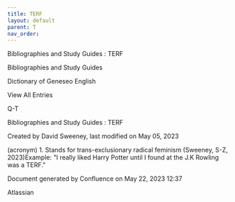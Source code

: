 ```yaml
---
title: TERF
layout: default
parent: T
nav_order:
---
```


Bibliographies and Study Guides : TERF

Bibliographies and Study Guides

Dictionary of Geneseo English

View All Entries

Q-T

Bibliographies and Study Guides : TERF

Created by  David Sweeney, last modified on May 05, 2023

(acronym) 1. Stands for trans-exclusionary radical feminism (Sweeney, S-Z, 2023)Example: &quot;I really liked Harry Potter until I found at the J.K Rowling was a TERF.&quot;

Document generated by Confluence on May 22, 2023 12:37

Atlassian
